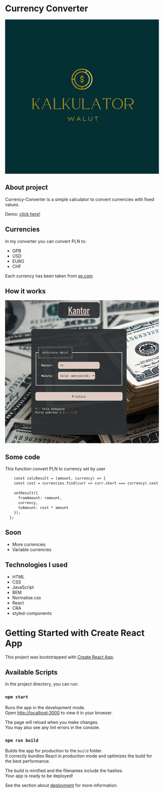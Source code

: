 # Currency Converter

![websiteBanner](public/images/mainBackground.png)

## About project

Currency-Converter is a simple calculator to convert currencies with fixed values.

Demo: [click here!](https://siedemus.github.io/currency-converter-react/)

## Currencies
In my converter you can convert PLN to:
- GPB
- USD
- EURO
- CHF

Each currency has been taken from [xe.com](https://www.xe.com/)

## How it works

![gif](public/images/Animation.gif)

## Some code

This function convert PLN to currency set by user

```
    const calcResult = (amount, currency) => {
    const cost = currencies.find(curr => curr.short === currency).cost

    setResult({
      fromAmount: +amount,
      currency,
      toAmount: cost * amount
    });
  };
```

## Soon

- More currencies
- Variable currencies

## Technologies I used

- HTML
- CSS
- JavaScript
- BEM
- Normalise.css
- React
- CRA
- styled-components

# Getting Started with Create React App

This project was bootstrapped with [Create React App](https://github.com/facebook/create-react-app).

## Available Scripts

In the project directory, you can run:

### `npm start`

Runs the app in the development mode.\
Open [http://localhost:3000](http://localhost:3000) to view it in your browser.

The page will reload when you make changes.\
You may also see any lint errors in the console.
### `npm run build`

Builds the app for production to the `build` folder.\
It correctly bundles React in production mode and optimizes the build for the best performance.

The build is minified and the filenames include the hashes.\
Your app is ready to be deployed!

See the section about [deployment](https://facebook.github.io/create-react-app/docs/deployment) for more information.